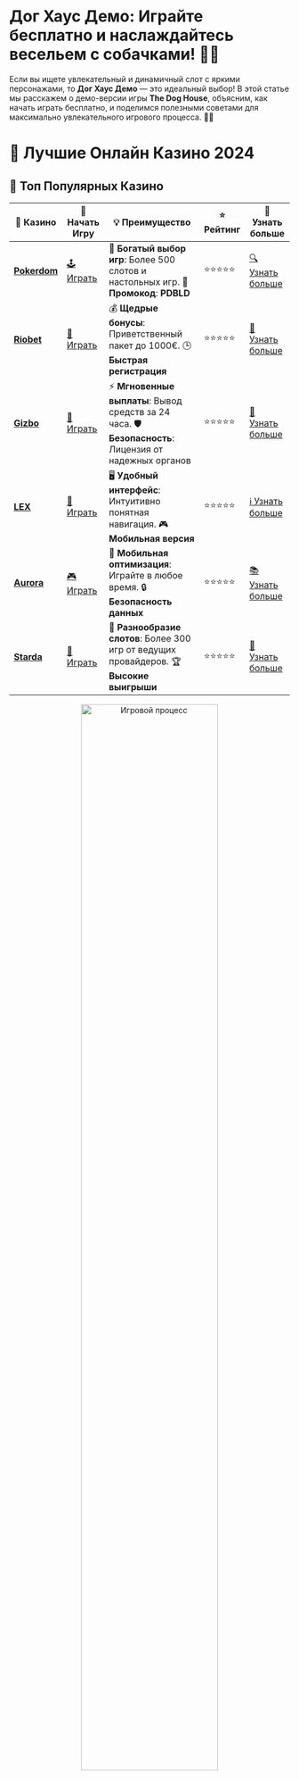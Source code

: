 # **Дог Хаус Демо: Играйте бесплатно и наслаждайтесь весельем с собачками! 🐶🎰**

Если вы ищете увлекательный и динамичный слот с яркими персонажами, то **Дог Хаус Демо** — это идеальный выбор! В этой статье мы расскажем о демо-версии игры **The Dog House**, объясним, как начать играть бесплатно, и поделимся полезными советами для максимально увлекательного игрового процесса. 🎉🐾

# 🎰 Лучшие Онлайн Казино 2024

## 🌟 Топ Популярных Казино

| 🎲 **Казино** | 🔗 **Начать Игру** | 💡 **Преимущество** | ⭐ **Рейтинг** | 🔗 **Узнать больше** |
|--------------|---------------------|---------------------|----------------|----------------------|
| [**Pokerdom**](https://brandplay.link/4k77v2yx) | [🕹️ Играть](https://brandplay.link/4k77v2yx) | 🎉 **Богатый выбор игр**: Более 500 слотов и настольных игр. 🎁 **Промокод**: **PDBLD** | ⭐⭐⭐⭐⭐ | [🔍 Узнать больше](https://brandplay.link/4k77v2yx) |
| [**Riobet**](https://brandplay.link/7xBLTPyj) | [🎰 Играть](https://brandplay.link/7xBLTPyj) | 💰 **Щедрые бонусы**: Приветственный пакет до 1000€. 🕒 **Быстрая регистрация** | ⭐⭐⭐⭐⭐ | [📖 Узнать больше](https://brandplay.link/7xBLTPyj) |
| [**Gizbo**](https://brandplay.link/bprXw4YV) | [🎲 Играть](https://brandplay.link/bprXw4YV) | ⚡ **Мгновенные выплаты**: Вывод средств за 24 часа. 🛡️ **Безопасность**: Лицензия от надежных органов | ⭐⭐⭐⭐⭐ | [📝 Узнать больше](https://brandplay.link/bprXw4YV) |
| [**LEX**](https://brandplay.link/zW4hdDFV) | [🤑 Играть](https://brandplay.link/zW4hdDFV) | 🖥️ **Удобный интерфейс**: Интуитивно понятная навигация. 🎮 **Мобильная версия** | ⭐⭐⭐⭐⭐ | [ℹ️ Узнать больше](https://brandplay.link/zW4hdDFV) |
| [**Aurora**](https://10trafic-stat2.com/click/668546556bcc6313411604bd/6766/13032/subaccount) | [🎮 Играть](https://10trafic-stat2.com/click/668546556bcc6313411604bd/6766/13032/subaccount) | 📱 **Мобильная оптимизация**: Играйте в любое время. 🔒 **Безопасность данных** | ⭐⭐⭐⭐⭐ | [📚 Узнать больше](https://10trafic-stat2.com/click/668546556bcc6313411604bd/6766/13032/subaccount) |
| [**Starda**](https://brandplay.link/fB7xwRFL) | [🎯 Играть](https://brandplay.link/fB7xwRFL) | 🎰 **Разнообразие слотов**: Более 300 игр от ведущих провайдеров. 🏆 **Высокие выигрыши** | ⭐⭐⭐⭐⭐ | [🔎 Узнать больше](https://brandplay.link/fB7xwRFL) |

<div align="center">
    <img src="https://i.pinimg.com/originals/87/9e/b9/879eb9354dd0699582408b68f2e253b2.gif" alt="Игровой процесс" width="70%">
</div>

## 💎 Лучшие Бонусы и Акции

| 🎲 **Казино** | 🔗 **Начать Игру** | 💡 **Преимущество** | ⭐ **Рейтинг** | 🔗 **Узнать больше** |
|--------------|---------------------|---------------------|----------------|----------------------|
| [**Kometa**](https://brandplay.link/8ZymQJV8) | [🎰 Играть](https://brandplay.link/8ZymQJV8) | 🎁 **Эксклюзивные бонусы**: Регулярные акции и промо. 🔄 **Программы лояльности** | ⭐⭐⭐⭐☆ | [🔍 Узнать больше](https://brandplay.link/8ZymQJV8) |
| [**R7**](https://brandplay.link/bMd3Yjsw) | [🕹️ Играть](https://brandplay.link/bMd3Yjsw) | 🕒 **Круглосуточная поддержка**: Всегда на связи. 💸 **Высокие лимиты** | ⭐⭐⭐⭐☆ | [📖 Узнать больше](https://brandplay.link/bMd3Yjsw) |
| [**7K**](https://brandplay.link/BvQyFShp) | [🎲 Играть](https://brandplay.link/BvQyFShp) | 🌟 **Эксклюзивные бонусы**: Только для VIP игроков. 🎉 **Сезонные акции** | ⭐⭐⭐⭐☆ | [📝 Узнать больше](https://brandplay.link/BvQyFShp) |
| [**Kent**](https://brandplay.link/Fv2WP3js) | [🤑 Играть](https://brandplay.link/Fv2WP3js) | 📈 **Высокий RTP**: Более 98%. 💼 **Профессиональная поддержка** | ⭐⭐⭐⭐☆ | [ℹ️ Узнать больше](https://brandplay.link/Fv2WP3js) |
| [**1Xslots**](https://brandplay.link/hSB1khtr) | [🎮 Играть](https://brandplay.link/hSB1khtr) | 🎉 **Множество акций**: Еженедельные бонусы и турниры. 🛡️ **Безопасность** | ⭐⭐⭐⭐☆ | [📚 Узнать больше](https://brandplay.link/hSB1khtr) |
| [**Gama**](https://brandplay.link/j6NMKsDz) | [🎯 Играть](https://brandplay.link/j6NMKsDz) | 🔍 **Интуитивный интерфейс**: Легкость использования. 🏅 **Престижные турниры** | ⭐⭐⭐⭐☆ | [🔎 Узнать больше](https://brandplay.link/j6NMKsDz) |

<div align="center">
    <img src="https://i.pinimg.com/originals/87/9e/b9/879eb9354dd0699582408b68f2e253b2.gif" alt="Игровой процесс" width="70%">
</div>

## 🚀 Быстрые Выигрыши и Поддержка

| 🎲 **Казино** | 🔗 **Начать Игру** | 💡 **Преимущество** | ⭐ **Рейтинг** | 🔗 **Узнать больше** |
|--------------|---------------------|---------------------|----------------|----------------------|
| [**Onion**](https://brandplay.link/zBGRVpQ9) | [🎰 Играть](https://brandplay.link/zBGRVpQ9) | 🤑 **Низкие ставки**: Идеально для начинающих. 🔄 **Быстрые выводы** | ⭐⭐⭐⭐☆ | [🔍 Узнать больше](https://brandplay.link/zBGRVpQ9) |
| [**Чемпион**](https://temon-gter.cfd/go/lRq?p80412p304504pcc44t17455) | [🕹️ Играть](https://temon-gter.cfd/go/lRq?p80412p304504pcc44t17455) | 🏅 **Лояльная программа**: Награды за активность. 🎁 **Ежемесячные бонусы** | ⭐⭐⭐⭐☆ | [📖 Узнать больше](https://temon-gter.cfd/go/lRq?p80412p304504pcc44t17455) |
| [**Vavada**](https://vavadapartner.pro/?promo=ea5c9275-6854-4505-94fc-95ab18221945-linkb2) | [🎲 Играть](https://vavadapartner.pro/?promo=ea5c9275-6854-4505-94fc-95ab18221945-linkb2) | 🚀 **Быстрая регистрация**: Начните играть мгновенно. 🔐 **Безопасные транзакции** | ⭐⭐⭐⭐☆ | [📝 Узнать больше](https://vavadapartner.pro/?promo=ea5c9275-6854-4505-94fc-95ab18221945-linkb2) |
| [**Friends**](https://gofriends.kim/linkb2) | [🤑 Играть](https://gofriends.kim/linkb2) | 🤝 **Социальные игры**: Играйте с друзьями. 🌐 **Мультиплатформенность** | ⭐⭐⭐⭐☆ | [ℹ️ Узнать больше](https://gofriends.kim/linkb2) |
| [**1WIN**](https://brandplay.link/smXVpBbG) | [🎮 Играть](https://brandplay.link/smXVpBbG) | 🏆 **Спортивные ставки**: Широкий выбор видов спорта. 💵 **Высокие коэффициенты** | ⭐⭐⭐⭐☆ | [📚 Узнать больше](https://brandplay.link/smXVpBbG) |
| [**Drip**](https://drp-ircp01.com/c07e6a3db) | [🎯 Играть](https://drp-ircp01.com/c07e6a3db) | 🌐 **Инновационные игры**: Новейшие игровые технологии. 🛡️ **Высокая безопасность** | ⭐⭐⭐⭐☆ | [🔎 Узнать больше](https://drp-ircp01.com/c07e6a3db) |
| [**JoyCasino**](https://rpc30.call2me.pro/?/ru/registration?apkpop=0&partner=p24970p3291217pc98f) | [🎰 Играть](https://rpc30.call2me.pro/?/ru/registration?apkpop=0&partner=p24970p3291217pc98f) | 🎁 **Приятные бонусы**: Ежедневные акции и подарки. 🕹️ **Разнообразие игр** | ⭐⭐⭐⭐☆ | [🔍 Узнать больше](https://rpc30.call2me.pro/?/ru/registration?apkpop=0&partner=p24970p3291217pc98f) |

<div align="center">
    <img src="https://i.pinimg.com/originals/87/9e/b9/879eb9354dd0699582408b68f2e253b2.gif" alt="Игровой процесс" width="70%">
</div>
---

✨ **Выбирайте лучшее казино для себя и наслаждайтесь игрой! Удачи!** ✨
![Картинка казино](https://i.pinimg.com/originals/a9/29/6e/a9296ea1cf6a7c20a985e593451f0323.png)

## Что такое **Дог Хаус Демо**? 🏠

**Дог Хаус Демо** — это бесплатная версия популярного игрового автомата от разработчиков Pragmatic Play. В демо-режиме вы можете наслаждаться всеми особенностями игры без риска для своих средств, используя виртуальные кредиты. Это идеальная возможность для новичков изучить игру и для опытных игроков протестировать различные стратегии без финансовых затрат.

### Почему стоит попробовать **Дог Хаус Демо**? 🐕

1. **Бесплатная игра без риска** 💸  
   В демо-режиме вы не ставите реальные деньги, а используете виртуальные кредиты. Это безопасный способ для новичков изучить игру и понять, как она работает, без финансового риска.

2. **Реалистичный игровой процесс** 🎮  
   Несмотря на отсутствие реальных ставок, демо-версия сохраняет все особенности игрового автомата, включая бонусные раунды и фриспины. Это позволяет вам получить полный опыт игры, как в реальной версии.

3. **Веселая тематика и яркие символы** 🐾  
   **Дог Хаус** — это слот с милыми собачками и яркими графиками, что делает игру увлекательной и веселой. Приятная атмосфера и динамичные бонусы добавляют игре еще больше привлекательности.

## Как играть в **Дог Хаус Демо**? 🎰

Играть в **Дог Хаус Демо** очень просто! Все, что вам нужно, это найти онлайн-казино, которое предлагает этот слот в демо-режиме, и начать игру. Вот несколько шагов, чтобы начать:

### 1. **Найдите казино с демо-версией** 🔍

Ищите платформы, которые предлагают игру в демо-режиме. Обычно такие слоты обозначаются как "Play for Fun" или "Demo", и вы сможете запустить их без регистрации и депозитов.

### 2. **Запустите игру и выберите ставку** 💰

В демо-режиме вы не ставите реальные деньги, но можете настроить виртуальную ставку. Это позволяет вам экспериментировать с различными размерами ставок и изучать, как меняется игровой процесс.

### 3. **Изучите бонусные функции и фриспины** 🎁

Одной из особенностей **Дог Хаус** является наличие бонусных раундов и фриспинов. В демо-версии вы можете увидеть, как работает бонусная игра, и понять, как активировать различные функции.

### 4. **Тестируйте различные стратегии** 🧠

Хотя в демо-версии игра идет на виртуальные кредиты, вы все равно можете применять разные стратегии ставок. Это поможет вам подготовиться к игре на реальные деньги, если вы решите сделать такой шаг.

## Почему **Дог Хаус Демо** так популярен? 🎉

1. **Отличный опыт для новичков** 🧑‍💻  
   Если вы новичок в мире онлайн-слотов, **Дог Хаус Демо** — это прекрасный способ начать играть без финансового риска. Вы сможете понять, как работает игровой автомат, не переживая о ставках.

2. **Захватывающие бонусные раунды и фриспины** 🎡  
   В игре есть несколько интересных бонусных функций, которые делают игровой процесс более захватывающим. Например, бонусный раунд с фриспинами может принести вам неплохие выигрыши.

3. **Дружелюбная и веселая тематика** 🎈  
   Яркая графика и милые собачки делают игру веселой и непринужденной. Это одна из причин, почему **Дог Хаус** привлекает так много игроков.

4. **Быстрый и удобный интерфейс** ⏱️  
   Игровой автомат имеет интуитивно понятный интерфейс, что позволяет легко настроить ставки, следить за выигрышами и активировать бонусы.

## Какую стратегию выбрать в **Дог Хаус Демо**? 🎯

Хотя в демо-режиме игра идет на виртуальные кредиты, это отличная возможность для тестирования различных стратегий ставок. Вот несколько советов для эффективной игры:

- **Начинайте с небольших ставок**. Если вы новичок, лучше начать с маленьких ставок, чтобы привыкнуть к механике игры и бонусным функциям.
  
- **Используйте фриспины с умом**. В **Дог Хаус** есть бонусы с фриспинами, которые могут значительно увеличить ваш выигрыш. Следите за условиями их активации и пробуйте различные комбинации.

- **Оцените разные ставки**. В демо-режиме можно свободно менять ставки, чтобы понять, какие из них лучше подходят для вашей игры.

## Заключение: **Дог Хаус Демо** — это игра для настоящих любителей собачек и бонусов! 🐶💰

**Дог Хаус Демо** — это увлекательный слот, который позволяет вам наслаждаться игрой без риска и с возможностью изучить все его особенности. В демо-версии вы можете тестировать стратегии, осваивать бонусы и просто весело проводить время с милыми собачками. 🎉

Не упустите шанс испытать удачу в **Дог Хаус Демо** и откройте для себя все его яркие бонусные функции! 🍀🎰
